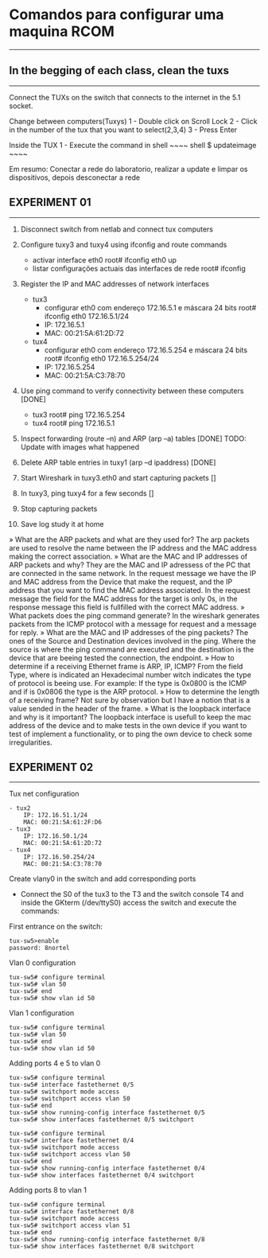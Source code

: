 # Comandos para configurar uma maquina RCOM
---
## In the begging of each class, clean the tuxs
---

Connect the TUXs on the switch that connects to the internet in the 5.1 socket.

Change between computers(Tuxys)
    1 - Double click on Scroll Lock
    2 - Click in the number of the tux that you want to select(2,3,4)
    3 - Press Enter

Inside the TUX
    1 - Execute the command in shell
    ~~~~ shell
    $ updateimage
    ~~~~

Em resumo: Conectar a rede do laboratorio, realizar a update e limpar os dispositivos, depois desconectar a rede

## EXPERIMENT 01
----------------

1. Disconnect switch from netlab and connect tux computers
2. Configure tuxy3 and tuxy4 using ifconfig and route commands
    - activar interface eth0
        root# ifconfig eth0 up
    - listar configurações actuais das interfaces de rede
        root# ifconfig

3. Register the IP and MAC addresses of network interfaces
    - tux3
        - configurar eth0 com endereço 172.16.5.1 e máscara 24 bits
            root# ifconfig eth0 172.16.5.1/24
        - IP: 172.16.5.1
        - MAC: 00:21:5A:61:2D:72
    - tux4
        - configurar eth0 com endereço 172.16.5.254 e máscara 24 bits
            root# ifconfig eth0 172.16.5.254/24
        - IP: 172.16.5.254
        - MAC: 00:21:5A:C3:78:70
4. Use ping command to verify connectivity between these computers [DONE]
    - tux3
        root# ping 172.16.5.254
    - tux4
        root# ping 172.16.5.1
5. Inspect forwarding (route –n) and ARP (arp –a) tables [DONE]
    TODO: Update with images what happened
6. Delete ARP table entries in tuxy1 (arp –d ipaddress) [DONE]
7. Start Wireshark in tuxy3.eth0 and start capturing packets []

8. In tuxy3, ping tuxy4 for a few seconds []

9. Stop capturing packets

10. Save log study it at home

» What are the ARP packets and what are they used for?
    The arp packets are used to resolve the name between the IP address and the MAC address making the correct association.
» What are the MAC and IP addresses of ARP packets and why?
    They are the MAC and IP adressess of the PC that are connected in the same network.
    In the request message we have the IP and MAC address from the Device that make the request, and the IP address that you want to find the MAC address associated. In the request message the field for the MAC address for the target is only 0s, in the response message this field is fullfilled with the correct MAC address.
» What packets does the ping command generate?
    In the wireshark generates packets from the ICMP protocol with a message for request and a message for reply.
» What are the MAC and IP addresses of the ping packets?
    The ones of the Source and Destination devices involved in the ping. Where the source is where the ping command are executed and the destination is the device that are beeing tested the connection, the endpoint.
» How to determine if a receiving Ethernet frame is ARP, IP, ICMP?
    From the field Type, where is indicated an Hexadecimal number witch indicates the type of protocol is beeing use.
    For example:
        If the type is 0x0800 is the ICMP and if is 0x0806 the type is the ARP protocol.
» How to determine the length of a receiving frame?
    Not sure by observation but I have a notion that is a value sended in the header of the frame.
» What is the loopback interface and why is it important?
    The loopback interface is usefull to keep the mac address of the device and to make tests in the own device if you want to test of implement a functionality, or to ping the own device to check some irregularities.

## EXPERIMENT 02
----------------

Tux net configuration 

    - tux2
        IP: 172.16.51.1/24
        MAC: 00:21:5A:61:2F:D6
    - tux3
        IP: 172.16.50.1/24
        MAC: 00:21:5A:61:2D:72
    - tux4
        IP: 172.16.50.254/24
        MAC: 00:21:5A:C3:78:70
    
Create vlany0 in the switch and add corresponding ports

- Connect the S0 of the tux3 to the T3 and the switch console T4 and inside the GKterm (/dev/ttyS0) access the switch and execute the commands:

First entrance on the switch:
~~~shell
tux-sw5>enable
password: 8nortel
~~~
Vlan 0 configuration
~~~shell
tux-sw5# configure terminal
tux-sw5# vlan 50
tux-sw5# end
tux-sw5# show vlan id 50
~~~
Vlan 1 configuration
~~~shell
tux-sw5# configure terminal
tux-sw5# vlan 50
tux-sw5# end
tux-sw5# show vlan id 50
~~~
Adding ports 4 e 5 to vlan 0
~~~shell
tux-sw5# configure terminal
tux-sw5# interface fastethernet 0/5
tux-sw5# switchport mode access
tux-sw5# switchport access vlan 50
tux-sw5# end
tux-sw5# show running-config interface fastethernet 0/5 
tux-sw5# show interfaces fastethernet 0/5 switchport

tux-sw5# configure terminal
tux-sw5# interface fastethernet 0/4
tux-sw5# switchport mode access
tux-sw5# switchport access vlan 50
tux-sw5# end
tux-sw5# show running-config interface fastethernet 0/4
tux-sw5# show interfaces fastethernet 0/4 switchport
~~~

Adding ports 8 to vlan 1
~~~shell
tux-sw5# configure terminal
tux-sw5# interface fastethernet 0/8
tux-sw5# switchport mode access
tux-sw5# switchport access vlan 51
tux-sw5# end
tux-sw5# show running-config interface fastethernet 0/8
tux-sw5# show interfaces fastethernet 0/8 switchport
~~~